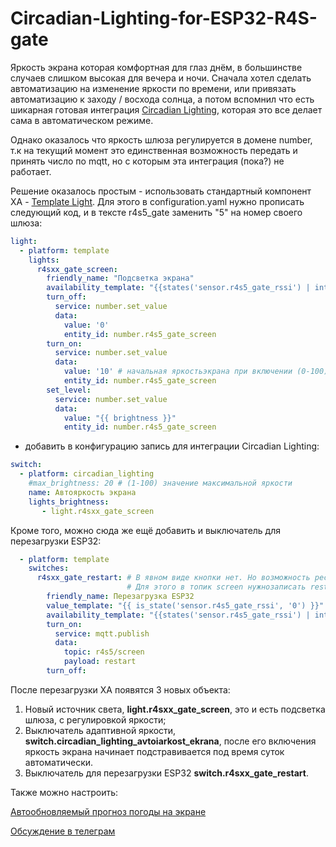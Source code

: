 # Circadian-Lighting-for-ESP32-R4S-gate

Яркость экрана которая комфортная для глаз днём, в большинстве случаев слишком высокая для вечера и ночи. 
Сначала хотел  сделать автоматизацию на изменение яркости по времени, или привязать автоматизацию к заходу / восхода солнца, а потом вспомнил что есть шикарная готовая интеграция [Circadian Lighting](https://github.com/claytonjn/hass-circadian_lighting), которая это все делает сама в автоматическом режиме. 

Однако оказалось что яркость шлюза регулируется в домене number, т.к на текущий момент это единственная возможность передать и принять число по mqtt, но с которым эта интеграция (пока?) не работает. 
 
Решение оказалось простым -  использовать стандартный компонент ХА - [Template Light](https://www.home-assistant.io/integrations/light.template/). Для этого в configuration.yaml нужно прописать следующий код, и в тексте r4s5_gate заменить "5" на  номер своего шлюза:
```yaml
light:
  - platform: template
    lights:
      r4sxx_gate_screen:
        friendly_name: "Подсветка экрана"
        availability_template: "{{states('sensor.r4s5_gate_rssi') | int}}"
        turn_off:
          service: number.set_value
          data:
            value: '0'
            entity_id: number.r4s5_gate_screen
        turn_on:
          service: number.set_value
          data:
            value: '10' # начальная яркостьэкрана при включении (0-100)
            entity_id: number.r4s5_gate_screen
        set_level:
          service: number.set_value
          data:
            value: "{{ brightness }}"
            entity_id: number.r4s5_gate_screen
```
+ добавить в конфигурацию запись для интеграции Circadian Lighting:
```yaml
switch:
  - platform: circadian_lighting
    #max_brightness: 20 # (1-100) значение максимальной яркости
    name: Автояркость экрана
    lights_brightness:
       - light.r4sxx_gate_screen
```
Кроме того, можно сюда же ещё добавить и выключатель для перезагрузки ESP32:

```yaml
  - platform: template
    switches:
      r4sxx_gate_restart: # В явном виде кнопки нет. Но возможность рестарта по мктт есть. 
                          # Для этого в топик screen нужнозаписать restart, reset или reboot.
        friendly_name: Перезагрузка ESP32
        value_template: "{{ is_state('sensor.r4s5_gate_rssi', '0') }}"
        availability_template: "{{states('sensor.r4s5_gate_rssi') | int}}"
        turn_on:
          service: mqtt.publish
          data:
            topic: r4s5/screen
            payload: restart
        turn_off:
```
После перезагрузки ХА появятся 3 новых объекта: 

1. Новый источник света, **light.r4sxx_gate_screen**, это и есть подсветка шлюза, с регулировкой яркости; 
2. Выключатель адаптивной яркости, **switch.circadian_lighting_avtoiarkost_ekrana**, после его включения яркость экрана начинает подстравивается под время суток автоматически.
3. Выключатель для перезагрузки ESP32 **switch.r4sxx_gate_restart**.

Также можно настроить:

[Автообновляемый прогноз погоды на экране](https://github.com/artt652/Weather-for-ESP32-R4S-gate)

[Обсуждение в телеграм](https://t.me/ESP32_R4sGate)
